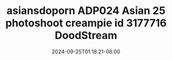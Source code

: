 --- 
title: "asiansdoporn  ADP024 Asian 25 photoshoot creampie id 3177716  DoodStream"
description: "nonton  video bokep asiansdoporn  ADP024 Asian 25 photoshoot creampie id 3177716  DoodStream simontok full vidio new"
date: 2024-09-25T01:18:21-08:00
file_code: "md2ynsvrmi21"
draft: false
cover: "5na5f7asjvup5fyc.jpg"
tags: ["asiansdoporn", "Asian", "photoshoot", "creampie", "DoodStream", "bokep-indo", "bokep-viral", "bokep-ig"]
length: 1133
fld_id: "1483176"
foldername: "Asiansdoporn 1"
categories: ["Asiansdoporn 1"]
views: 0
---